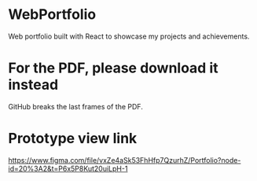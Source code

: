# WebPortfolio
Web portfolio built with React to showcase my projects and achievements.

# For the PDF, please download it instead
GitHub breaks the last frames of the PDF.

# Prototype view link

https://www.figma.com/file/vxZe4aSk53FhHfp7QzurhZ/Portfolio?node-id=20%3A2&t=P6x5P8Kut20uiLpH-1
